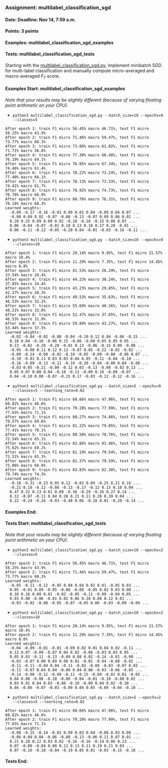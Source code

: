 ### Assignment: multilabel_classification_sgd
#### Date: Deadline: Nov 14, 7:59 a.m.
#### Points: 3 points
#### Examples: multilabel_classification_sgd_examples
#### Tests: multilabel_classification_sgd_tests

Starting with the [multilabel_classification_sgd.py](https://github.com/ufal/npfl129/tree/past-2223/labs/05/multilabel_classification_sgd.py),
implement minibatch SGD for multi-label classification and
manually compute micro-averaged and macro-averaged $F_1$-score.

#### Examples Start: multilabel_classification_sgd_examples
_Note that your results may be slightly different (because of varying floating point arithmetic on your CPU)._
- `python3 multilabel_classification_sgd.py --batch_size=10 --epochs=9 --classes=5`
```
After epoch 1: train F1 micro 56.45% macro 46.71%, test F1 micro 58.25% macro 43.9%
After epoch 2: train F1 micro 71.46% macro 59.47%, test F1 micro 73.77% macro 60.3%
After epoch 3: train F1 micro 73.06% macro 61.02%, test F1 micro 71.71% macro 56.8%
After epoch 4: train F1 micro 77.30% macro 66.48%, test F1 micro 76.19% macro 64.1%
After epoch 5: train F1 micro 76.05% macro 67.34%, test F1 micro 74.46% macro 61.4%
After epoch 6: train F1 micro 78.22% macro 73.24%, test F1 micro 77.40% macro 66.1%
After epoch 7: train F1 micro 78.13% macro 73.33%, test F1 micro 74.41% macro 61.7%
After epoch 8: train F1 micro 78.92% macro 74.73%, test F1 micro 76.78% macro 66.9%
After epoch 9: train F1 micro 80.76% macro 76.31%, test F1 micro 78.18% macro 68.3%
Learned weights:
  -0.09 -0.17 -0.16 -0.01 0.09 0.01 0.04 -0.09 0.04 0.07 ...
  -0.08 0.09 0.02 -0.07 -0.08 -0.13 -0.07 0.09 0.06 0.01 ...
  0.20 0.25 0.09 0.00 0.02 -0.18 -0.18 -0.15 0.06 0.07 ...
  0.06 -0.04 -0.07 -0.01 0.10 0.13 0.10 0.17 0.20 -0.01 ...
  0.06 -0.11 -0.12 -0.05 -0.20 0.04 -0.01 -0.03 -0.16 -0.11 ...
```
- `python3 multilabel_classification_sgd.py --batch_size=10 --epochs=9 --classes=10`
```
After epoch 1: train F1 micro 20.14% macro 9.95%, test F1 micro 21.57% macro 10.4%
After epoch 2: train F1 micro 11.29% macro 7.35%, test F1 micro 14.45% macro 8.8%
After epoch 3: train F1 micro 41.53% macro 26.29%, test F1 micro 33.54% macro 20.4%
After epoch 4: train F1 micro 44.23% macro 30.24%, test F1 micro 37.85% macro 24.4%
After epoch 5: train F1 micro 43.23% macro 29.85%, test F1 micro 42.37% macro 28.3%
After epoch 6: train F1 micro 49.53% macro 35.63%, test F1 micro 46.53% macro 32.2%
After epoch 7: train F1 micro 55.69% macro 40.36%, test F1 micro 48.21% macro 33.8%
After epoch 8: train F1 micro 52.47% macro 37.65%, test F1 micro 46.53% macro 31.9%
After epoch 9: train F1 micro 59.89% macro 43.27%, test F1 micro 53.44% macro 37.5%
Learned weights:
  -0.02 -0.04 -0.02 -0.08 -0.04 -0.10 0.12 0.04 -0.06 -0.15 ...
  0.18 0.04 -0.10 -0.06 0.15 -0.06 -0.08 0.05 0.05 0.05 ...
  0.13 -0.02 -0.20 -0.20 -0.01 0.13 -0.06 -0.15 0.09 -0.08 ...
  -0.05 -0.08 0.11 0.12 0.13 -0.07 0.05 -0.22 -0.02 -0.02 ...
  -0.09 -0.14 -0.00 -0.02 -0.10 -0.05 -0.09 -0.08 -0.06 0.07 ...
  -0.10 -0.01 0.11 0.03 0.03 0.04 0.05 -0.11 -0.04 -0.10 ...
  -0.16 -0.09 -0.13 -0.11 -0.10 -0.20 -0.04 -0.00 0.04 -0.08 ...
  -0.03 0.05 -0.21 -0.09 -0.12 0.03 -0.13 -0.09 -0.02 0.13 ...
  0.05 0.07 0.08 0.04 -0.18 -0.11 -0.09 0.18 -0.09 -0.07 ...
  0.04 -0.10 0.00 -0.07 -0.15 0.17 -0.03 -0.12 -0.12 -0.16 ...
```
- `python3 multilabel_classification_sgd.py --batch_size=5 --epochs=9 --classes=5 --learning_rate=0.02`
```
After epoch 1: train F1 micro 60.66% macro 47.96%, test F1 micro 60.82% macro 46.6%
After epoch 2: train F1 micro 79.28% macro 77.99%, test F1 micro 77.65% macro 71.1%
After epoch 3: train F1 micro 80.27% macro 74.86%, test F1 micro 79.57% macro 69.6%
After epoch 4: train F1 micro 81.22% macro 79.85%, test F1 micro 77.41% macro 70.1%
After epoch 5: train F1 micro 80.50% macro 78.76%, test F1 micro 72.54% macro 65.1%
After epoch 6: train F1 micro 82.86% macro 81.46%, test F1 micro 75.62% macro 69.2%
After epoch 7: train F1 micro 81.19% macro 79.54%, test F1 micro 72.51% macro 65.3%
After epoch 8: train F1 micro 81.37% macro 79.59%, test F1 micro 75.06% macro 68.9%
After epoch 9: train F1 micro 83.83% macro 82.38%, test F1 micro 79.74% macro 74.3%
Learned weights:
  -0.18 -0.31 -0.23 0.05 0.12 -0.02 0.09 -0.25 0.21 0.16 ...
  -0.21 0.18 -0.12 -0.08 -0.13 -0.17 -0.12 0.15 0.10 0.04 ...
  0.47 0.32 0.13 0.01 0.09 -0.36 -0.29 -0.26 0.27 0.14 ...
  0.12 -0.07 -0.11 0.04 0.28 0.21 0.11 0.28 0.39 0.04 ...
  0.22 -0.24 -0.26 -0.03 -0.48 0.06 -0.10 0.01 -0.28 -0.14 ...
```
#### Examples End:
#### Tests Start: multilabel_classification_sgd_tests
_Note that your results may be slightly different (because of varying floating point arithmetic on your CPU)._
- `python3 multilabel_classification_sgd.py --batch_size=10 --epochs=2 --classes=5`
```
After epoch 1: train F1 micro 56.45% macro 46.71%, test F1 micro 58.25% macro 43.9%
After epoch 2: train F1 micro 71.46% macro 59.47%, test F1 micro 73.77% macro 60.3%
Learned weights:
  -0.05 -0.11 -0.12 -0.05 0.04 0.04 0.02 0.01 -0.05 0.03 ...
  0.05 -0.01 0.09 -0.05 -0.06 -0.08 -0.05 0.02 0.03 0.00 ...
  0.10 0.16 0.08 0.01 -0.02 -0.05 -0.11 -0.09 -0.04 0.05 ...
  0.03 0.00 -0.06 -0.01 0.01 0.06 0.10 0.08 0.12 0.01 ...
  -0.03 -0.02 -0.08 -0.05 -0.07 -0.05 0.06 -0.03 -0.09 -0.09 ...
```
- `python3 multilabel_classification_sgd.py --batch_size=10 --epochs=2 --classes=10`
```
After epoch 1: train F1 micro 20.14% macro 9.95%, test F1 micro 21.57% macro 10.4%
After epoch 2: train F1 micro 11.29% macro 7.35%, test F1 micro 14.45% macro 8.8%
Learned weights:
  -0.04 -0.09 -0.01 -0.01 -0.09 0.02 0.01 0.04 0.02 -0.11 ...
  0.12 0.07 -0.09 -0.07 0.04 0.02 -0.06 -0.03 0.03 0.05 ...
  0.05 0.03 -0.11 -0.13 -0.09 0.08 0.02 -0.14 -0.01 -0.00 ...
  -0.03 -0.07 0.00 0.09 0.08 0.01 -0.01 -0.04 -0.08 -0.02 ...
  -0.11 -0.11 -0.04 0.04 -0.11 -0.03 -0.08 -0.03 -0.07 0.03 ...
  -0.11 -0.07 0.04 0.04 -0.00 0.04 0.00 -0.03 -0.06 -0.05 ...
  -0.14 -0.08 -0.12 -0.09 -0.11 -0.15 -0.09 -0.01 0.01 -0.05 ...
  0.04 0.00 -0.08 -0.10 -0.06 -0.04 -0.01 -0.10 -0.00 0.02 ...
  0.03 0.01 0.04 0.03 -0.06 -0.10 -0.09 0.04 0.02 -0.10 ...
  0.04 -0.06 -0.07 -0.03 -0.09 0.04 0.05 -0.09 -0.04 -0.10 ...
```
- `python3 multilabel_classification_sgd.py --batch_size=5 --epochs=2 --classes=5 --learning_rate=0.02`
```
After epoch 1: train F1 micro 60.66% macro 47.96%, test F1 micro 60.82% macro 46.6%
After epoch 2: train F1 micro 79.28% macro 77.99%, test F1 micro 77.65% macro 71.1%
Learned weights:
  -0.08 -0.15 -0.14 -0.01 0.09 0.03 0.04 -0.08 0.03 0.08 ...
  -0.06 0.09 0.04 -0.06 -0.08 -0.13 -0.06 0.11 0.07 0.01 ...
  0.21 0.28 0.12 0.03 0.02 -0.16 -0.16 -0.14 0.06 0.13 ...
  0.07 -0.00 -0.04 0.00 0.12 0.13 0.11 0.19 0.21 0.03 ...
  0.07 -0.10 -0.10 -0.04 -0.19 0.05 0.01 -0.03 -0.15 -0.10 ...
```
#### Tests End:
